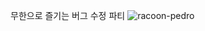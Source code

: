 무한으로 즐기는 버그 수정 파티
![racoon-pedro](https://github.com/user-attachments/assets/6267c10b-b08d-4ae1-b098-81da98814547)
